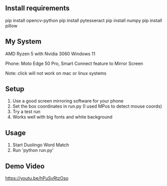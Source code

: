 ## Install requirements
pip install opencv-python
pip install pytesseract
pip install numpy
pip install pillow

## My System
AMD Ryzen 5 with Nvidia 3060
Windows 11

Phone: Moto Edge 50 Pro, Smart Connect feature to Mirror Screen

Note: click will not work on mac or linux systems

## Setup 
1. Use a good screen mirroring software for your phone
2. Set the box coordinates in run.py (I used MPos to detect mouse coords)
3. Try a test run
4. Works well with big fonts and white background

## Usage
1. Start Duolingo Word Match
2. Run 'python run.py'

## Demo Video
https://youtu.be/hPuSvRtzOso

